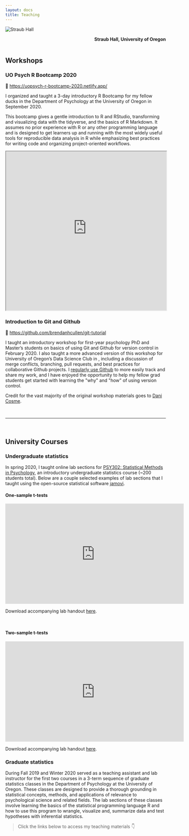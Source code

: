 ```yaml
---
layout: docs
title: Teaching
---
```


![Straub Hall](/img/straub_hall.jpg)
<div style="text-align: right"> <b>Straub Hall, University of Oregon</b> </div>

<br>

## Workshops <i class="fas fa-laptop-code"></i> 

### UO Psych R Bootcamp 2020 
:link: https://uopsych-r-bootcamp-2020.netlify.app/

I organized and taught a 3-day introductory R Bootcamp for my fellow ducks in the Department of Psychology at the University of Oregon in September 2020.

This bootcamp gives a gentle introduction to R and RStudio, transforming and visualizing data with the tidyverse, and the basics of R Markdown. It assumes no prior experience with R or any other programming language and is designed to get learners up and running with the most widely useful tools for reproducible data analysis in R while emphasizing best practices for writing code and organizing project-oriented workflows.

<iframe src="https://uopsych-r-bootcamp-2020.netlify.app/"; 
style="width:100%; height:500px"> </iframe>

### Introduction to Git and Github

:link: https://github.com/brendanhcullen/git-tutorial

I taught an introductory workshop for first-year psychology PhD and Master’s students on basics of using Git and Github for version control in February 2020. I also taught a more advanced version of this workshop for University of Oregon’s Data Science Club in , including a discussion of merge conflicts, branching, pull requests, and best practices for collaborative Github projects. I [regularly use Github](https://github.com/brendanhcullen) to more easily track and share my work, and I have enjoyed the opportunity to help my fellow grad students get started with learning the "why" and "how" of using version control.

Credit for the vast majority of the original workshop materials goes to [Dani Cosme](https://dcosme.github.io/).

<br> 

***
<br>

## University Courses <i class="fas fa-chalkboard-teacher"></i>

### Undergraduate statistics

In spring 2020, I taught online lab sections for [PSY302: Statistical Methods in Psychology](psy302/PSY_302_Spring_2020.pdf), an introductory undergraduate statistics course (~200 students total). Below are a couple selected examples of lab sections that I taught using the open-source statistical software [jamovi](https://www.jamovi.org/). 

#### One-sample t-tests

<iframe width="560" height="315" src="https://www.youtube.com/embed/AxYdvuOHLfk" frameborder="0" allow="accelerometer; autoplay; clipboard-write; encrypted-media; gyroscope; picture-in-picture" allowfullscreen></iframe>

Download accompanying lab handout [here](psy302/20Spring_PSY302_Lab4_handout.pdf).

<br>

#### Two-sample t-tests

<iframe width="560" height="315" src="https://www.youtube.com/embed/FOQFkBL6v40" frameborder="0" allow="accelerometer; autoplay; clipboard-write; encrypted-media; gyroscope; picture-in-picture" allowfullscreen></iframe>

Download accompanying lab handout [here](psy302/20Spring_PSY302_Lab5_handout.pdf).

### Graduate statistics

During Fall 2019 and Winter 2020 served as a teaching assistant and lab instructor for the first two courses in a 3-term sequence of graduate statistics classes in the Department of Psychology at the University of Oregon. These classes are designed to provide a thorough grounding in statistical concepts, methods, and applications of relevance to psychological science and related fields. The lab sections of these classes involve learning the basics of the statistical programming language R and how to use this program to wrangle, visualize and, summarize data and test hypotheses with inferential statistics. 


>Click the links below to access my teaching materials :point_down:

<br> 
